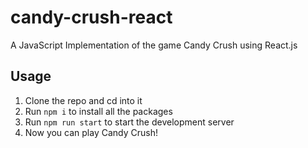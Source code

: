 # candy-crush-react
A JavaScript Implementation of the game Candy Crush using React.js
## Usage
1. Clone the repo and cd into it
2. Run `npm i` to install all the packages
3. Run `npm run start` to start the development server
4. Now you can play Candy Crush!

